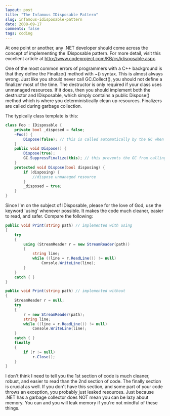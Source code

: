 ```yaml
---
layout: post
title: "The Infamous IDisposable Pattern"
slug: infamous-idisposable-pattern
date: 2008-09-17
comments: false
tags: coding
---
```

At one point or another, any .NET developer should come across the concept of implementing the IDisposable pattern. For more detail, visit this excellent article at http://www.codeproject.com/KB/cs/idisposable.aspx.

One of the most common errors of programmers with a C++ background is that they define the Finalize() method with ~() syntax. This is almost always wrong. Just like you should never call GC.Collect(), you should not define a finalizer most of the time. The destructor is only required if your class uses unmanaged resources. If it does, then you should implement both the destructor and IDisposable, which simply contains a public Dispose() method which is where you deterministically clean up resources. Finalizers are called during garbage collection.

The typically class template is this:
``` csharp
class Foo : IDisposable {
    private bool _disposed = false;
    ~Foo() {
        Dispose(false); // this is called automatically by the GC when you forget to call Dispose() explicitly.
    }
    public void Dispose() {
        Dispose(true);
        GC.SuppressFinalize(this); // this prevents the GC from calling the finalizer, since you deterministically cleaned up resources already by calling Dispose().
    }
    protected void Dispose(bool disposing) {
        if (disposing) {
            //dispose unmanaged resource
        }
        _disposed = true;
    }
}
```
Since I'm on the subject of IDisposable, please for the love of God, use the keyword 'using' whenever possible. It makes the code much cleaner, easier to read, and safer. Compare the following:
``` csharp
public void Print(string path) // implemented with using
{
    try
    {
        using (StreamReader r = new StreamReader(path))
        {
            string line;
            while ((line = r.ReadLine()) != null)
                Console.WriteLine(line);
        }
    }
    catch { }
}

public void Print(string path) // implemented without
{
    StreamReader r = null;
    try
    {
        r = new StreamReader(path);
        string line;
        while ((line = r.ReadLine()) != null)
            Console.WriteLine(line);
    }
    catch { }
    finally
    {
        if (r != null)
            r.Close();
    }
}
```
I don't think I need to tell you the 1st section of code is much cleaner, robust, and easier to read than the 2nd section of code. The finally section is crucial as well. If you don't have this section, and some part of your code throws an exception, you probably just leaked resources. Just because .NET has a garbage collector does NOT mean you can be lazy about memory. You can and you will leak memory if you're not mindful of these things.
